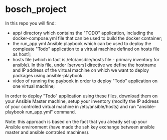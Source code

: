 # bosch_project

In this repo you will find:
 - app/ directory which contains the "TODO" application, including the docker-compose.yml file that can be used to build the docker container;
 - the run_app.yml Ansible playbook which can be used to deploy the compleate "Todo" application to a virtual machine defined on hosts file as host1;
 - hosts file (which in fact is /etc/ansible/hosts file - primary inventory for ansible). In this file, under [servers] directive we define the hostname and IP address of the virtual machine on which we want to deploy packages using ansible-playbook.
 - video of running the paybook in order to deploy "Todo" application on one virtual machine;
 
In order to deploy "Todo" application using these files, download them on your Ansible Master machine, setup your inventory (modify the IP address of your controled virtual machine in /etc/ansible/hosts) and run "ansible-playbook run_app.yml" command.

Note: this approach is based on the fact that you already set up your Ansible environment (have made the ssh key exchange between ansible master and ansible controled machines). 
